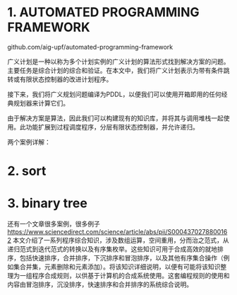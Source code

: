 





# 1. AUTOMATED PROGRAMMING FRAMEWORK


github.com/aig-upf/automated-programming-framework

广义计划是一种以称为多个计划实例的广义计划的算法形式找到解决方案的问题。主要任务是综合计划的综合和验证。在本文中，我们将广义计划表示为带有条件跳转或有限状态控制器的改进计划程序。

接下来，我们将广义规划问题编译为PDDL，以便我们可以使用开箱即用的任何经典规划器来计算它们。

由于解决方案是算法，因此我们可以构建现有的知识库，并将其与调用堆栈一起使用。此功能扩展到过程调度程序，分层有限状态控制器，并允许递归。





两个案例详解：


# 2. sort




# 3. binary tree

还有一个文章很多案例，很多例子 https://www.sciencedirect.com/science/article/abs/pii/S0004370278800162 本文介绍了一系列程序综合知识，涉及数组运算，空间重用，分而治之范式，从递归范式到迭代范式的转换以及有序集枚举。这些知识可用于合成高效的就地排序，包括快速排序，合并排序，下沉排序和冒泡排序，以及其他有序集合操作（​​例如集合并集，元素删除和元素添加）。将该知识详细说明，以便有可能将该知识整理为一组程序合成规则，以供基于计算机的合成系统使用。这套编程规则的使用和内容由冒泡排序，沉没排序，快速排序和合并排序的系统综合说明。














































































